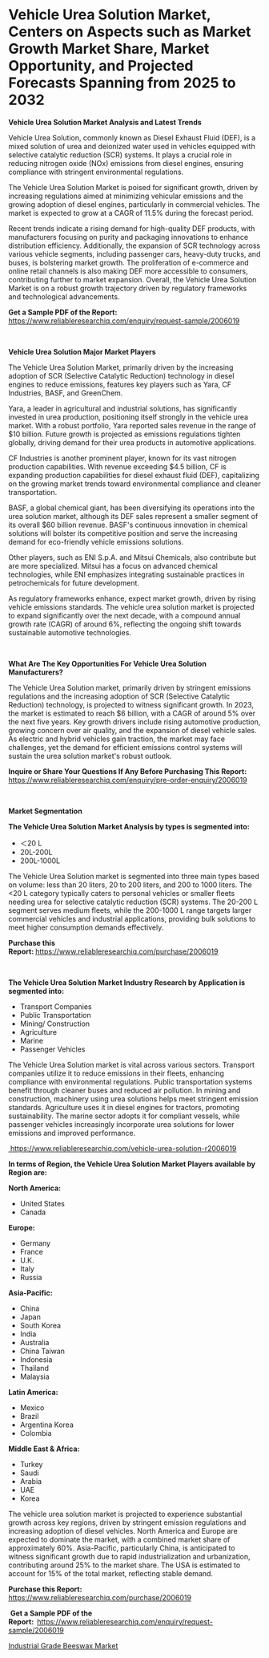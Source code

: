 <p><h1>Vehicle Urea Solution Market, Centers on Aspects such as Market Growth Market Share, Market Opportunity, and Projected Forecasts Spanning from 2025 to 2032</h1></p><p><strong>Vehicle Urea Solution Market Analysis and Latest Trends</strong></p>
<p><p>Vehicle Urea Solution, commonly known as Diesel Exhaust Fluid (DEF), is a mixed solution of urea and deionized water used in vehicles equipped with selective catalytic reduction (SCR) systems. It plays a crucial role in reducing nitrogen oxide (NOx) emissions from diesel engines, ensuring compliance with stringent environmental regulations. </p><p>The Vehicle Urea Solution Market is poised for significant growth, driven by increasing regulations aimed at minimizing vehicular emissions and the growing adoption of diesel engines, particularly in commercial vehicles. The market is expected to grow at a CAGR of 11.5% during the forecast period. </p><p>Recent trends indicate a rising demand for high-quality DEF products, with manufacturers focusing on purity and packaging innovations to enhance distribution efficiency. Additionally, the expansion of SCR technology across various vehicle segments, including passenger cars, heavy-duty trucks, and buses, is bolstering market growth. The proliferation of e-commerce and online retail channels is also making DEF more accessible to consumers, contributing further to market expansion. Overall, the Vehicle Urea Solution Market is on a robust growth trajectory driven by regulatory frameworks and technological advancements.</p></p>
<p><strong>Get a Sample PDF of the Report:&nbsp;</strong> <a href="https://www.reliableresearchiq.com/enquiry/request-sample/2006019?utm_campaign=2783&utm_medium=2&utm_source=Github&utm_content=ia&utm_term=03042025&utm_id=vehicle-urea-solution">https://www.reliableresearchiq.com/enquiry/request-sample/2006019</a></p>
<p>&nbsp;</p>
<p><strong>Vehicle Urea Solution Major Market Players</strong></p>
<p><p>The Vehicle Urea Solution Market, primarily driven by the increasing adoption of SCR (Selective Catalytic Reduction) technology in diesel engines to reduce emissions, features key players such as Yara, CF Industries, BASF, and GreenChem.</p><p>Yara, a leader in agricultural and industrial solutions, has significantly invested in urea production, positioning itself strongly in the vehicle urea market. With a robust portfolio, Yara reported sales revenue in the range of $10 billion. Future growth is projected as emissions regulations tighten globally, driving demand for their urea products in automotive applications.</p><p>CF Industries is another prominent player, known for its vast nitrogen production capabilities. With revenue exceeding $4.5 billion, CF is expanding production capabilities for diesel exhaust fluid (DEF), capitalizing on the growing market trends toward environmental compliance and cleaner transportation.</p><p>BASF, a global chemical giant, has been diversifying its operations into the urea solution market, although its DEF sales represent a smaller segment of its overall $60 billion revenue. BASF's continuous innovation in chemical solutions will bolster its competitive position and serve the increasing demand for eco-friendly vehicle emissions solutions.</p><p>Other players, such as ENI S.p.A. and Mitsui Chemicals, also contribute but are more specialized. Mitsui has a focus on advanced chemical technologies, while ENI emphasizes integrating sustainable practices in petrochemicals for future development.</p><p>As regulatory frameworks enhance, expect market growth, driven by rising vehicle emissions standards. The vehicle urea solution market is projected to expand significantly over the next decade, with a compound annual growth rate (CAGR) of around 6%, reflecting the ongoing shift towards sustainable automotive technologies.</p></p>
<p>&nbsp;</p>
<p><strong>What Are The Key Opportunities For Vehicle Urea Solution Manufacturers?</strong></p>
<p><p>The Vehicle Urea Solution market, primarily driven by stringent emissions regulations and the increasing adoption of SCR (Selective Catalytic Reduction) technology, is projected to witness significant growth. In 2023, the market is estimated to reach $6 billion, with a CAGR of around 5% over the next five years. Key growth drivers include rising automotive production, growing concern over air quality, and the expansion of diesel vehicle sales. As electric and hybrid vehicles gain traction, the market may face challenges, yet the demand for efficient emissions control systems will sustain the urea solution market's robust outlook.</p></p>
<p><strong>Inquire or Share Your Questions If Any Before Purchasing This Report:</strong> <a href="https://www.reliableresearchiq.com/enquiry/pre-order-enquiry/2006019?utm_campaign=2783&utm_medium=2&utm_source=Github&utm_content=ia&utm_term=03042025&utm_id=vehicle-urea-solution">https://www.reliableresearchiq.com/enquiry/pre-order-enquiry/2006019</a></p>
<p>&nbsp;</p>
<p><strong>Market Segmentation</strong></p>
<p><strong>The Vehicle Urea Solution Market Analysis by types is segmented into:</strong></p>
<p><ul><li>＜20 L</li><li>20L-200L</li><li>200L-1000L</li></ul></p>
<p><p>The Vehicle Urea Solution market is segmented into three main types based on volume: less than 20 liters, 20 to 200 liters, and 200 to 1000 liters. The <20 L category typically caters to personal vehicles or smaller fleets needing urea for selective catalytic reduction (SCR) systems. The 20-200 L segment serves medium fleets, while the 200-1000 L range targets larger commercial vehicles and industrial applications, providing bulk solutions to meet higher consumption demands effectively.</p></p>
<p><strong>Purchase this Report:&nbsp;</strong><a href="https://www.reliableresearchiq.com/purchase/2006019?utm_campaign=2783&utm_medium=2&utm_source=Github&utm_content=ia&utm_term=03042025&utm_id=vehicle-urea-solution">https://www.reliableresearchiq.com/purchase/2006019</a></p>
<p>&nbsp;</p>
<p><strong>The Vehicle Urea Solution Market Industry Research by Application is segmented into:</strong></p>
<p><ul><li>Transport Companies</li><li>Public Transportation</li><li>Mining/ Construction</li><li>Agriculture</li><li>Marine</li><li>Passenger Vehicles</li></ul></p>
<p><p>The Vehicle Urea Solution market is vital across various sectors. Transport companies utilize it to reduce emissions in their fleets, enhancing compliance with environmental regulations. Public transportation systems benefit through cleaner buses and reduced air pollution. In mining and construction, machinery using urea solutions helps meet stringent emission standards. Agriculture uses it in diesel engines for tractors, promoting sustainability. The marine sector adopts it for compliant vessels, while passenger vehicles increasingly incorporate urea solutions for lower emissions and improved performance.</p></p>
<p><a href="https://www.reliableresearchiq.com/vehicle-urea-solution-r2006019?utm_campaign=2783&utm_medium=2&utm_source=Github&utm_content=ia&utm_term=03042025&utm_id=vehicle-urea-solution">&nbsp;https://www.reliableresearchiq.com/vehicle-urea-solution-r2006019</a></p>
<p><strong>In terms of Region, the Vehicle Urea Solution Market Players available by Region are:</strong></p>
<p>
    <p> <strong> North America: </strong>
        <ul>
            <li>United States</li>
            <li>Canada</li>
        </ul>
        </p> 
    <p> <strong> Europe: </strong>
        <ul>
            <li>Germany</li>
            <li>France</li>
            <li>U.K.</li>
            <li>Italy</li>
            <li>Russia</li>
        </ul>
        </p> 
    <p> <strong> Asia-Pacific: </strong>
        <ul>
            <li>China</li>
            <li>Japan</li>
            <li>South Korea</li>
            <li>India</li>
            <li>Australia</li>
            <li>China Taiwan</li>
            <li>Indonesia</li>
            <li>Thailand</li>
            <li>Malaysia</li>
        </ul>
        </p> 
    <p> <strong> Latin America: </strong>
        <ul>
            <li>Mexico</li>
            <li>Brazil</li>
            <li>Argentina Korea</li>
            <li>Colombia</li>
        </ul>
        </p> 
    <p> <strong> Middle East & Africa: </strong>
        <ul>
            <li>Turkey</li>
            <li>Saudi</li>
            <li>Arabia</li>
            <li>UAE</li>
            <li>Korea</li>
        </ul>
    </p>
    </p>
<p><p>The vehicle urea solution market is projected to experience substantial growth across key regions, driven by stringent emission regulations and increasing adoption of diesel vehicles. North America and Europe are expected to dominate the market, with a combined market share of approximately 60%. Asia-Pacific, particularly China, is anticipated to witness significant growth due to rapid industrialization and urbanization, contributing around 25% to the market share. The USA is estimated to account for 15% of the total market, reflecting stable demand.</p></p>
<p><strong>Purchase this Report: </strong><a href="https://www.reliableresearchiq.com/purchase/2006019?utm_campaign=2783&utm_medium=2&utm_source=Github&utm_content=ia&utm_term=03042025&utm_id=vehicle-urea-solution">https://www.reliableresearchiq.com/purchase/2006019</a></p>
<p>&nbsp;<strong>Get a Sample PDF of the Report:&nbsp;&nbsp;</strong><a href="https://www.reliableresearchiq.com/enquiry/request-sample/2006019?utm_campaign=2783&utm_medium=2&utm_source=Github&utm_content=ia&utm_term=03042025&utm_id=vehicle-urea-solution">https://www.reliableresearchiq.com/enquiry/request-sample/2006019</a></p>
<p><strong></strong></p>
<p><p><a href="https://github.com/ngozudapshi/Market-Research-Report-List-1/blob/main/industrial-grade-beeswax-market.md?utm_campaign=2783&utm_medium=2&utm_source=Github&utm_content=ia&utm_term=03042025&utm_id=vehicle-urea-solution">Industrial Grade Beeswax Market</a></p></p>